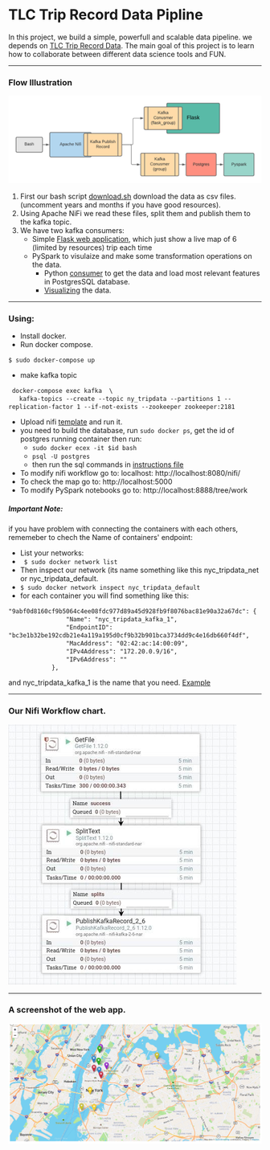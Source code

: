 # TLC Trip Record Data Pipline
In this project, we build a simple, powerfull and scalable data pipeline. we depends on [TLC Trip Record Data](https://www1.nyc.gov/site/tlc/about/tlc-trip-record-data.page).
The main goal of this project is to learn how to collaborate between different data science tools and FUN.
 
 
---------
### Flow Illustration

![](https://github.com/YamenHabib/nyc_tripdata/blob/main/images/flow.png)

1. First our bash script [download.sh](https://github.com/YamenHabib/nyc_tripdata/blob/main/data/download.sh) download the data as csv files. (uncomment years and months if you have good resources).
2. Using Apache NiFi we read these files, split them and publish them to the kafka topic. 
3. We have two kafka consumers:
   - Simple [Flask web application](https://github.com/YamenHabib/nyc_tripdata/tree/main/app), which just show a live map of 6 (limited by resources) trip each time
   - PySpark to visulaize and make some transformation operations on the data.
      -  Python [consumer](https://github.com/YamenHabib/nyc_tripdata/blob/main/analysis/load.py) to get the data and load most relevant features in PostgresSQL database.
      -  [Visualizing](https://github.com/YamenHabib/nyc_tripdata/blob/main/analysis/vis.ipynb) the data. 
 
 
---------
### Using:
 - Install docker.
 - Run docker compose.
  ```
  $ sudo docker-compose up
  ```
 - make kafka topic
 ```
  docker-compose exec kafka  \
    kafka-topics --create --topic ny_tripdata --partitions 1 --replication-factor 1 --if-not-exists --zookeeper zookeeper:2181
 ```
 - Upload nifi [template](https://github.com/YamenHabib/nyc_tripdata/blob/main/ny_tripdata_nifi_template.xml) and run it.
 - you need to build the database, run  ```sudo docker ps```, get the id of postgres running container then run:
    -  ``` sudo docker ecex -it $id bash ```
    -  ``` psql -U postgres ```
    -  then run the sql commands in [instructions file](https://github.com/YamenHabib/nyc_tripdata/blob/main/instructions)
 - To modify nifi workflow go to: localhost: http://localhost:8080/nifi/
 - To check the map go to: http://localhost:5000
 - To modify  PySpark notebooks go to:  http://localhost:8888/tree/work

##### Important Note: 
if you have problem with connecting the containers with each others, rememeber to chech the Name of containers' endpoint:
- List your networks:
- ``` $ sudo docker network list``` 
- Then inspect our network (its name something like this nyc_tripdata_net or nyc_tripdata_default.
- ``` $ sudo docker network inspect nyc_tripdata_default ```
- for each container you will find something like this:
```
"9abf0d8160cf9b5064c4ee08fdc977d89a45d928fb9f8076bac81e90a32a67dc": {
                "Name": "nyc_tripdata_kafka_1",
                "EndpointID": "bc3e1b32be192cdb21e4a119a195d0cf9b32b901bca3734dd9c4e16db660f4df",
                "MacAddress": "02:42:ac:14:00:09",
                "IPv4Address": "172.20.0.9/16",
                "IPv6Address": ""
            },
```
and nyc_tripdata_kafka_1 is the name that you need.
[Example](https://github.com/YamenHabib/nyc_tripdata/blob/acf206eeac957996eb5ff71ff589a66b6373e446/app/app.py#L12)

---------
### Our Nifi Workflow chart.
![NiFi Flow](https://github.com/YamenHabib/nyc_tripdata/blob/main/images/nifi%20chart.jpg)


---------
### A screenshot of the web app.
![Map](https://github.com/YamenHabib/nyc_tripdata/blob/main/images/map.png)



